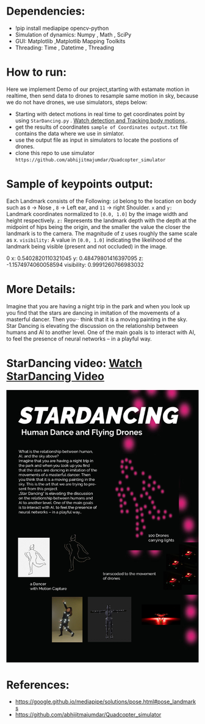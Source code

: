 # Dependencies:

- !pip install mediapipe opencv-python
- Simulation of dynamics:
 Numpy
, Math
, SciPy
- GUI:
 Matplotlib
 ,Matplotlib Mapping Toolkits
- Threading:
 Time
, Datetime
, Threading


# How to run:
Here we implement Demo of our project,starting with estamate motion in realtime, then send data to drones to resample same motion in sky, because we do not have drones, we use simulators, steps below:
- Starting with detect motions in real time to get coordinates point by using `StarDancing.py` . [Watch detection and Tracking body motions  ](https://vimeo.com/637641650).
- get the results of coordinates  `sample of Coordinates output.txt` file contains the data where we use in simlator.
- use the output file as input in simulators to locate the postions of drones.
- clone this repo to use simulator `https://github.com/abhijitmajumdar/Quadcopter_simulator`


# Sample of keypoints output:
Each Landmark consists of the Following:
`id` belong to the location on body such as `0` -> Nose , `8` -> Left ear, and `11` -> right Shoulder.
`x` and `y:` Landmark coordinates normalized to `[0.0, 1.0]` by the image width and height respectively.
`z:` Represents the landmark depth with the depth at the midpoint of hips being the origin, and the smaller the value the closer the landmark is to the camera. The magnitude of z uses roughly the same scale as x.
`visibility:` A value in `[0.0, 1.0]` indicating the likelihood of the landmark being visible (present and not occluded) in the image.

0 x: 0.5402820110321045
y: 0.48479801416397095
z: -1.1574974060058594
visibility: 0.9991260766983032
# More Details:

Imagine that you are having a night trip in the park and when you look up you find that the stars are dancing in imitation of the movements of a masterful dancer. Then you⋅⋅ think that it is a moving painting in the sky.
Star Dancing is elevating the discussion on the relationship between humans and AI to another level. One of the main goals is to interact with AI, to feel the presence of neural networks – in a playful way.

# StarDancing video:    [Watch StarDancing Video ](https://vimeo.com/637615941) 




![alt text](https://github.com/alsheabi/StarDancing/blob/main/Pictures/211019_stardancing.jpg)
 
 
 # References: 
 - https://google.github.io/mediapipe/solutions/pose.html#pose_landmarks
 - https://github.com/abhijitmajumdar/Quadcopter_simulator
